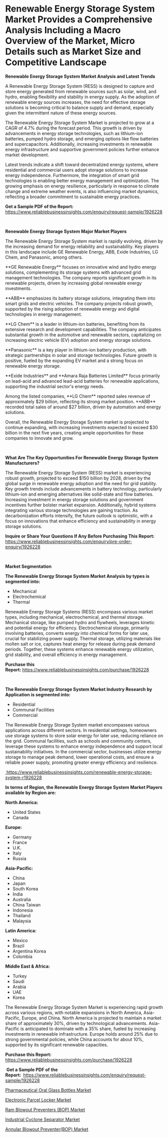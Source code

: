 <p><h1>Renewable Energy Storage System Market Provides a Comprehensive Analysis Including a Macro Overview of the Market, Micro Details such as Market Size and Competitive Landscape</h1></p><p><strong>Renewable Energy Storage System Market Analysis and Latest Trends</strong></p>
<p><p>A Renewable Energy Storage System (RESS) is designed to capture and store energy generated from renewable sources such as solar, wind, and hydro, enabling flexibility and stability in energy supply. As the adoption of renewable energy sources increases, the need for effective storage solutions is becoming critical to balance supply and demand, especially given the intermittent nature of these energy sources.</p><p>The Renewable Energy Storage System Market is projected to grow at a CAGR of 4.7% during the forecast period. This growth is driven by advancements in energy storage technologies, such as lithium-ion batteries, pumped hydro storage, and emerging options like flow batteries and supercapacitors. Additionally, increasing investments in renewable energy infrastructure and supportive government policies further enhance market development.</p><p>Latest trends indicate a shift toward decentralized energy systems, where residential and commercial users adopt storage solutions to increase energy independence. Furthermore, the integration of smart grid technologies is enabling better energy management and optimization. The growing emphasis on energy resilience, particularly in response to climate change and extreme weather events, is also influencing market dynamics, reflecting a broader commitment to sustainable energy practices.</p></p>
<p><strong>Get a Sample PDF of the Report:&nbsp;</strong> <a href="https://www.reliablebusinessinsights.com/enquiry/request-sample/1926228?utm_campaign=97&utm_medium=2&utm_source=Github&utm_content=ia&utm_term=25102024&utm_id=renewable-energy-storage-system">https://www.reliablebusinessinsights.com/enquiry/request-sample/1926228</a></p>
<p>&nbsp;</p>
<p><strong>Renewable Energy Storage System Major Market Players</strong></p>
<p><p>The Renewable Energy Storage System market is rapidly evolving, driven by the increasing demand for energy reliability and sustainability. Key players in this landscape include GE Renewable Energy, ABB, Exide Industries, LG Chem, and Panasonic, among others.</p><p>**GE Renewable Energy** focuses on innovative wind and hydro energy solutions, complementing its storage systems with advanced grid management technologies. The company reports significant growth in its renewable projects, driven by increasing global renewable energy investments.</p><p>**ABB** emphasizes its battery storage solutions, integrating them into smart grids and electric vehicles. The company projects robust growth, supported by the rising adoption of renewable energy and digital technologies in energy management.</p><p>**LG Chem** is a leader in lithium-ion batteries, benefiting from its extensive research and development capabilities. The company anticipates substantial growth in the automotive and renewable sectors, capitalizing on increasing electric vehicle (EV) adoption and energy storage solutions.</p><p>**Panasonic** is a key player in lithium-ion battery production, with strategic partnerships in solar and storage technologies. Future growth is positive, fueled by the expanding EV market and a strong focus on renewable energy storage.</p><p>**Exide Industries** and **Amara Raja Batteries Limited** focus primarily on lead-acid and advanced lead-acid batteries for renewable applications, supporting the industrial sector's energy needs.</p><p>Among the listed companies, **LG Chem** reported sales revenue of approximately $29 billion, reflecting its strong market position. **ABB** recorded total sales of around $27 billion, driven by automation and energy solutions. </p><p>Overall, the Renewable Energy Storage System market is projected to continue expanding, with increasing investments expected to exceed $30 billion in the next five years, creating ample opportunities for these companies to innovate and grow.</p></p>
<p>&nbsp;</p>
<p><strong>What Are The Key Opportunities For Renewable Energy Storage System Manufacturers?</strong></p>
<p><p>The Renewable Energy Storage System (RESS) market is experiencing robust growth, projected to exceed $150 billion by 2028, driven by the global surge in renewable energy adoption and the need for grid stability. Key growth trends include advancements in battery technology, particularly lithium-ion and emerging alternatives like solid-state and flow batteries. Increasing investment in energy storage solutions and government incentives further bolster market expansion. Additionally, hybrid systems integrating various storage technologies are gaining traction. As decarbonization efforts intensify, the future outlook is optimistic, with a focus on innovations that enhance efficiency and sustainability in energy storage solutions.</p></p>
<p><strong>Inquire or Share Your Questions If Any Before Purchasing This Report:</strong> <a href="https://www.reliablebusinessinsights.com/enquiry/pre-order-enquiry/1926228?utm_campaign=97&utm_medium=2&utm_source=Github&utm_content=ia&utm_term=25102024&utm_id=renewable-energy-storage-system">https://www.reliablebusinessinsights.com/enquiry/pre-order-enquiry/1926228</a></p>
<p>&nbsp;</p>
<p><strong>Market Segmentation</strong></p>
<p><strong>The Renewable Energy Storage System Market Analysis by types is segmented into:</strong></p>
<p><ul><li>Mechanical</li><li>Electrochemical</li><li>Thermal</li></ul></p>
<p><p>Renewable Energy Storage Systems (RESS) encompass various market types, including mechanical, electrochemical, and thermal storage. Mechanical storage, like pumped hydro and flywheels, leverages kinetic and potential energy for efficiency. Electrochemical storage, primarily involving batteries, converts energy into chemical forms for later use, crucial for stabilizing power supply. Thermal storage, utilizing materials like molten salt or ice, captures heat energy for release during peak demand periods. Together, these systems enhance renewable energy utilization, grid stability, and overall efficiency in energy management.</p></p>
<p><strong>Purchase this Report:&nbsp;</strong><a href="https://www.reliablebusinessinsights.com/purchase/1926228?utm_campaign=97&utm_medium=2&utm_source=Github&utm_content=ia&utm_term=25102024&utm_id=renewable-energy-storage-system">https://www.reliablebusinessinsights.com/purchase/1926228</a></p>
<p>&nbsp;</p>
<p><strong>The Renewable Energy Storage System Market Industry Research by Application is segmented into:</strong></p>
<p><ul><li>Residential</li><li>Communal Facilities</li><li>Commercial</li></ul></p>
<p><p>The Renewable Energy Storage System market encompasses various applications across different sectors. In residential settings, homeowners use storage systems to store solar energy for later use, reducing reliance on the grid. Communal facilities, such as schools and community centers, leverage these systems to enhance energy independence and support local sustainability initiatives. In the commercial sector, businesses utilize energy storage to manage peak demand, lower operational costs, and ensure a reliable power supply, promoting greater energy efficiency and resilience.</p></p>
<p><a href="https://www.reliablebusinessinsights.com/renewable-energy-storage-system-r1926228?utm_campaign=97&utm_medium=2&utm_source=Github&utm_content=ia&utm_term=25102024&utm_id=renewable-energy-storage-system">&nbsp;https://www.reliablebusinessinsights.com/renewable-energy-storage-system-r1926228</a></p>
<p><strong>In terms of Region, the Renewable Energy Storage System Market Players available by Region are:</strong></p>
<p>
    <p> <strong> North America: </strong>
        <ul>
            <li>United States</li>
            <li>Canada</li>
        </ul>
        </p> 
    <p> <strong> Europe: </strong>
        <ul>
            <li>Germany</li>
            <li>France</li>
            <li>U.K.</li>
            <li>Italy</li>
            <li>Russia</li>
        </ul>
        </p> 
    <p> <strong> Asia-Pacific: </strong>
        <ul>
            <li>China</li>
            <li>Japan</li>
            <li>South Korea</li>
            <li>India</li>
            <li>Australia</li>
            <li>China Taiwan</li>
            <li>Indonesia</li>
            <li>Thailand</li>
            <li>Malaysia</li>
        </ul>
        </p> 
    <p> <strong> Latin America: </strong>
        <ul>
            <li>Mexico</li>
            <li>Brazil</li>
            <li>Argentina Korea</li>
            <li>Colombia</li>
        </ul>
        </p> 
    <p> <strong> Middle East & Africa: </strong>
        <ul>
            <li>Turkey</li>
            <li>Saudi</li>
            <li>Arabia</li>
            <li>UAE</li>
            <li>Korea</li>
        </ul>
    </p>
    </p>
<p><p>The Renewable Energy Storage System Market is experiencing rapid growth across various regions, with notable expansions in North America, Asia-Pacific, Europe, and China. North America is projected to maintain a market share of approximately 30%, driven by technological advancements. Asia-Pacific is anticipated to dominate with a 35% share, fueled by increasing investments in renewable infrastructure. Europe holds around 25% due to strong governmental policies, while China accounts for about 10%, supported by its significant renewable capacities.</p></p>
<p><strong>Purchase this Report: </strong><a href="https://www.reliablebusinessinsights.com/purchase/1926228?utm_campaign=97&utm_medium=2&utm_source=Github&utm_content=ia&utm_term=25102024&utm_id=renewable-energy-storage-system">https://www.reliablebusinessinsights.com/purchase/1926228</a></p>
<p>&nbsp;<strong>Get a Sample PDF of the Report:&nbsp;&nbsp;</strong><a href="https://www.reliablebusinessinsights.com/enquiry/request-sample/1926228?utm_campaign=97&utm_medium=2&utm_source=Github&utm_content=ia&utm_term=25102024&utm_id=renewable-energy-storage-system">https://www.reliablebusinessinsights.com/enquiry/request-sample/1926228</a></p>
<p><strong></strong></p>
<p><p><a href="https://www.linkedin.com/pulse/pharmaceutical-oral-glass-bottles-market-navigating-challenges-ytwde?utm_campaign=97&utm_medium=2&utm_source=Github&utm_content=ia&utm_term=25102024&utm_id=renewable-energy-storage-system">Pharmaceutical Oral Glass Bottles Market</a></p><p><a href="https://issuu.com/reportprime-2/docs/electronic-parcel-locker-market-siz_03d8087e64ed07?utm_campaign=97&utm_medium=2&utm_source=Github&utm_content=ia&utm_term=25102024&utm_id=renewable-energy-storage-system">Electronic Parcel Locker Market</a></p><p><a href="https://github.com/mac1evjen/Market-Research-Report-List-1/blob/main/ram-blowout-preventers-bop-market.md?utm_campaign=97&utm_medium=2&utm_source=Github&utm_content=ia&utm_term=25102024&utm_id=renewable-energy-storage-system">Ram Blowout Preventers (BOP) Market</a></p><p><a href="https://issuu.com/reportprime-2/docs/industrial-cyclone-separator-market_3e2ac903b95d68?utm_campaign=97&utm_medium=2&utm_source=Github&utm_content=ia&utm_term=25102024&utm_id=renewable-energy-storage-system">Industrial Cyclone Separator Market</a></p><p><a href="https://github.com/hegwervaemeruk/Market-Research-Report-List-1/blob/main/annular-blowout-preventerbop-market.md?utm_campaign=97&utm_medium=2&utm_source=Github&utm_content=ia&utm_term=25102024&utm_id=renewable-energy-storage-system">Annular Blowout Preventer(BOP) Market</a></p></p>